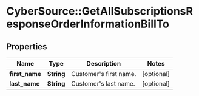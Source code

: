 # CyberSource::GetAllSubscriptionsResponseOrderInformationBillTo

## Properties
Name | Type | Description | Notes
------------ | ------------- | ------------- | -------------
**first_name** | **String** | Customer&#39;s first name.  | [optional] 
**last_name** | **String** | Customer&#39;s last name.  | [optional] 


